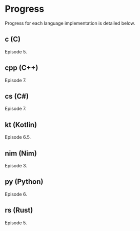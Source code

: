 # Progress

Progress for each language implementation is detailed below.

## c (C)
Episode 5.

## cpp (C++)
Episode 7.

## cs (C#)
Episode 7.

## kt (Kotlin)
Episode 6.5.

## nim (Nim)
Episode 3.

## py (Python)
Episode 6.

## rs (Rust)
Episode 5.
